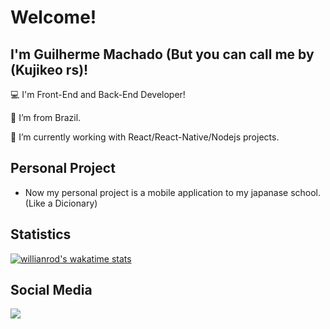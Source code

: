 # Welcome!

## I'm Guilherme Machado (But you can call me by (Kujikeo rs)!

:computer: I'm Front-End and Back-End Developer!

:house_with_garden: I’m from Brazil.

🔭 I’m currently working with React/React-Native/Nodejs projects.

## Personal Project
- Now my personal project is a mobile application to my japanase school. (Like a Dicionary)


## Statistics
[![willianrod's wakatime stats](https://github-readme-stats.vercel.app/api/wakatime?username=kujikeo)](https://github.com/anuraghazra/github-readme-stats)

## Social Media
<a href="https://www.linkedin.com/in/guilherme-machado-31839715b/" target="_blank"><img src="https://img.shields.io/badge/LinkedIn-0077B5?style=for-the-badge&logo=linkedin&logoColor=white" /> </a>


<!--

**Kujikeo/kujikeo** is a ✨ _special_ ✨ repository because its `README.md` (this file) appears on your GitHub profile.

Here are some ideas to get you started:

- 🔭 I’m currently working on ...
- 🌱 I’m currently learning ...
- 👯 I’m looking to collaborate on ...
- 🤔 I’m looking for help with ...
- 💬 Ask me about ...
- 📫 How to reach me: ...
- 😄 Pronouns: ...
- ⚡ Fun fact: ...

